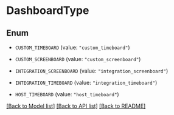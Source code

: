 # DashboardType

## Enum

- `CUSTOM_TIMEBOARD` (value: `"custom_timeboard"`)

- `CUSTOM_SCREENBOARD` (value: `"custom_screenboard"`)

- `INTEGRATION_SCREENBOARD` (value: `"integration_screenboard"`)

- `INTEGRATION_TIMEBOARD` (value: `"integration_timeboard"`)

- `HOST_TIMEBOARD` (value: `"host_timeboard"`)

[[Back to Model list]](../README.md#documentation-for-models) [[Back to API list]](../README.md#documentation-for-api-endpoints) [[Back to README]](../README.md)
